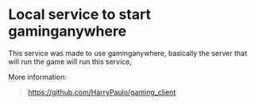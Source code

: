 # Local service to start gaminganywhere

This service was made to use gaminganywhere, basically the server that will run the game will run this service,


More information:
> https://github.com/HarryPaulo/gaming_client
